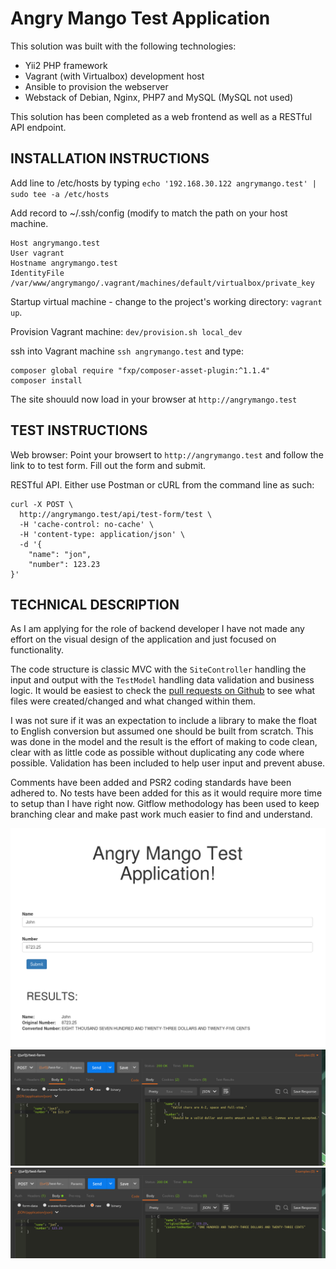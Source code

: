 Angry Mango Test Application
===============================

This solution was built with the following technologies:
- Yii2 PHP framework
- Vagrant (with Virtualbox) development host
- Ansible to provision the webserver
- Webstack of Debian, Nginx, PHP7 and MySQL (MySQL not used)

This solution has been completed as a web frontend as well as a RESTful API endpoint.


INSTALLATION INSTRUCTIONS
-------------------

Add line to /etc/hosts by typing
`echo '192.168.30.122 angrymango.test' | sudo tee -a /etc/hosts`

Add record to ~/.ssh/config (modify to match the path on your host machine.
~~~
Host angrymango.test
User vagrant
Hostname angrymango.test
IdentityFile /var/www/angrymango/.vagrant/machines/default/virtualbox/private_key
~~~

Startup virtual machine - change to the project's working directory: `vagrant up`.

Provision Vagrant machine: `dev/provision.sh local_dev`

ssh into Vagrant machine `ssh angrymango.test` and type:
~~~
composer global require "fxp/composer-asset-plugin:^1.1.4"
composer install
~~~

The site shouuld now load in your browser at `http://angrymango.test`


TEST INSTRUCTIONS
-------------------

Web browser: Point your browsert to `http://angrymango.test` and follow the link to to test form. Fill out the form and submit.

RESTful API. Either use Postman or cURL from the command line as such:
```
curl -X POST \
  http://angrymango.test/api/test-form/test \
  -H 'cache-control: no-cache' \
  -H 'content-type: application/json' \
  -d '{
	"name": "jon",
	"number": 123.23
}'
```


TECHNICAL DESCRIPTION
----------------------
As I am applying for the role of backend developer I have not made any effort on the visual design of the application and just focused on functionality.

The code structure is classic MVC with the `SiteController` handling the input and output with the `TestModel` handling data validation and business logic. It would be easiest to check the [pull requests on Github](https://github.com/doublehops/angrymango-test/pulls?q=is%3Apr+is%3Aclosed) to see what files were created/changed and what changed within them. 

I was not sure if it was an expectation to include a library to make the float to English conversion but assumed one should be built from scratch. This was done in the model and the result is the effort of making to code clean, clear with as little code as possible without duplicating any code where possible. Validation has been included to help user input and prevent abuse. 

Comments have been added and PSR2 coding standards have been adhered to. No tests have been added for this as it would require more time to setup than I have right now. Gitflow methodology has been used to keep branching clear and make past work much easier to find and understand.

<img src="images/AngryMangoTest.png" alt="Example of page" />
<img src="images/AngryMangoTest-API-failure.png" alt="Example of page" />
<img src="images/AngryMangoTest-API-success.png" alt="Example of page" />
